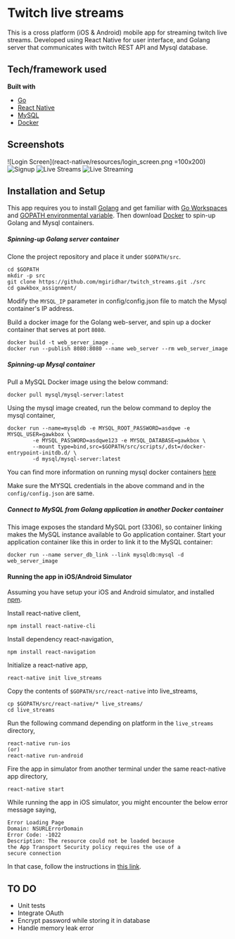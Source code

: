 # Twitch live streams
This is a cross platform (iOS & Android) mobile app for streaming twitch live
streams. Developed using React Native for user interface, and Golang server
that communicates with twitch REST API and Mysql database.

## Tech/framework used
<b>Built with</b>
- [Go](https://golang.org)
- [React Native](https://facebook.github.io/react-native/)
- [MySQL](https://www.mysql.com)
- [Docker](https://www.docker.com)

## Screenshots
![Login Screen](react-native/resources/login_screen.png =100x200)
![Signup](react-native/resources/signup_screen.png?raw=true "Signup Screen")
![Live Streams](react-native/resources/live_streams.png?raw=true "Live Streams Screen")
![Live Streaming](react-native/resources/live_streaming.png?raw=true "Video Live Streaming Screen")

## Installation and Setup
This app requires you to install [Golang](https://golang.org/dl/) and get familiar
with [Go Workspaces](https://golang.org/doc/code.html#Workspaces) and
[GOPATH environmental variable](https://golang.org/doc/code.html#GOPATH). Then
download [Docker](https://www.docker.com/community-edition#/download) to spin-up
Golang and Mysql containers.

##### Spinning-up Golang server container
Clone the project repository and place it under `$GOPATH/src`.
```
cd $GOPATH
mkdir -p src
git clone https://github.com/mgiridhar/twitch_streams.git ./src
cd gawkbox_assignment/
```

Modify the `MYSQL_IP` parameter in config/config.json file to match the Mysql
container's IP address.

Build a docker image for the Golang web-server, and spin up a docker container
that serves at port `8080`.
```
docker build -t web_server_image .
docker run --publish 8080:8080 --name web_server --rm web_server_image
```

##### Spinning-up Mysql container
Pull a MySQL Docker image using the below command:
```
docker pull mysql/mysql-server:latest
```

Using the mysql image created, run the below command to deploy the mysql container,
```
docker run --name=mysqldb -e MYSQL_ROOT_PASSWORD=asdqwe -e MYSQL_USER=gawkbox \
        -e MYSQL_PASSWORD=asdqwe123 -e MYSQL_DATABASE=gawkbox \
        --mount type=bind,src=$GOPATH/src/scripts/,dst=/docker-entrypoint-initdb.d/ \
        -d mysql/mysql-server:latest
```
You can find more information on running mysql docker containers [here](https://dev.mysql.com/doc/mysql-installation-excerpt/5.7/en/docker-mysql-more-topics.html)

Make sure the MYSQL credentials in the above command and in the `config/config.json` are same.

##### Connect to MySQL from Golang application in another Docker container
This image exposes the standard MySQL port (3306), so container linking makes the MySQL
instance available to Go application container. Start your application container like this
in order to link it to the MySQL container:
```
docker run --name server_db_link --link mysqldb:mysql -d web_server_image
```

#### Running the app in iOS/Android Simulator
Assuming you have setup your iOS and Android simulator, and installed [npm](https://www.npmjs.com).

Install react-native client,
```
npm install react-native-cli
```

Install dependency react-navigation,
```
npm install react-navigation
```

Initialize a react-native app,
```
react-native init live_streams
```

Copy the contents of `$GOPATH/src/react-native` into live_streams,
```
cp $GOPATH/src/react-native/* live_streams/
cd live_streams
```

Run the following command depending on platform in the `live_streams` directory,
```
react-native run-ios
(or)
react-native run-android
```

Fire the app in simulator from another terminal under the same react-native app directory,
```
react-native start
```

While running the app in iOS simulator, you might encounter the below error message saying,
```
Error Loading Page
Domain: NSURLErrorDomain
Error Code: -1022
Description: The resource could not be loaded because
the App Transport Security policy requires the use of a
secure connection
```
In that case, follow the instructions in [this link](https://blog.bigbinary.com/2016/07/27/open-non-https-sites-in-webview-in-react-native.html).

## TO DO
- Unit tests
- Integrate OAuth
- Encrypt password while storing it in database
- Handle memory leak error

